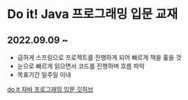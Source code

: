 # Do it! Java 프로그래밍 입문 교재

## 2022.09.09 ~

- 급하게 스프링으로 프로젝트를 진행하게 되어 빠르게 책을 훑을 것
- 눈으로 빠르게 읽으면서 코드를 진행하며 흐름 파악
- 목표기간 일주일 이내

[do it 자바 프로그래밍 입문 깃허브](https://github.com/easyspubjava)